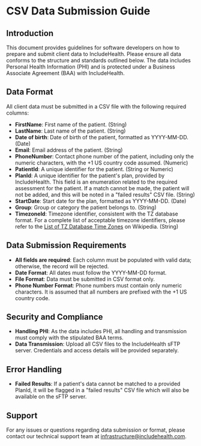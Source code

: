 # CSV Data Submission Guide

## Introduction
This document provides guidelines for software developers on how to prepare and submit client data to IncludeHealth. Please ensure all data conforms to the structure and standards outlined below. The data includes Personal Health Information (PHI) and is protected under a Business Associate Agreement (BAA) with IncludeHealth.

## Data Format
All client data must be submitted in a CSV file with the following required columns:

- **FirstName**: First name of the patient. (String)
- **LastName**: Last name of the patient. (String)
- **Date of birth**: Date of birth of the patient, formatted as YYYY-MM-DD. (Date)
- **Email**: Email address of the patient. (String)
- **PhoneNumber**: Contact phone number of the patient, including only the numeric characters, with the +1 US country code assumed. (Numeric)
- **PatientId**: A unique identifier for the patient. (String or Numeric)
- **PlanId**: A unique identifier for the patient's plan, provided by IncludeHealth. This field is an enumeration related to the required assessment for the patient. If a match cannot be made, the patient will not be added, and this will be noted in a "failed results" CSV file. (String)
- **StartDate**: Start date for the plan, formatted as YYYY-MM-DD. (Date)
- **Group**: Group or category the patient belongs to. (String)
- **TimezoneId**: Timezone identifier, consistent with the TZ database format. For a complete list of acceptable timezone identifiers, please refer to the [List of TZ Database Time Zones](https://en.wikipedia.org/wiki/List_of_tz_database_time_zones) on Wikipedia. (String)

## Data Submission Requirements
- **All fields are required**: Each column must be populated with valid data; otherwise, the record will be rejected.
- **Date Format**: All dates must follow the YYYY-MM-DD format.
- **File Format**: Data must be submitted in CSV format only.
- **Phone Number Format**: Phone numbers must contain only numeric characters. It is assumed that all numbers are prefixed with the +1 US country code.

## Security and Compliance
- **Handling PHI**: As the data includes PHI, all handling and transmission must comply with the stipulated BAA terms.
- **Data Transmission**: Upload all CSV files to the IncludeHealth sFTP server. Credentials and access details will be provided separately.

## Error Handling
- **Failed Results**: If a patient's data cannot be matched to a provided PlanId, it will be flagged in a "failed results" CSV file which will also be available on the sFTP server.

## Support
For any issues or questions regarding data submission or format, please contact our technical support team at infrastructure@includehealth.com.
